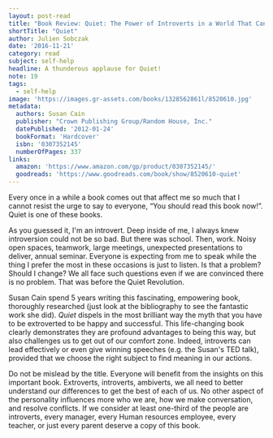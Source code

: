 ```yaml
---
layout: post-read
title: "Book Review: Quiet: The Power of Introverts in a World That Can't Stop Talking"
shortTitle: "Quiet"
author: Julien Sobczak
date: '2016-11-21'
category: read
subject: self-help
headline: A thunderous applause for Quiet!
note: 19
tags:
  - self-help
image: 'https://images.gr-assets.com/books/1328562861l/8520610.jpg'
metadata:
  authors: Susan Cain
  publisher: "Crown Publishing Group/Random House, Inc."
  datePublished: '2012-01-24'
  bookFormat: 'Hardcover'
  isbn: '0307352145'
  numberOfPages: 337
links:
  amazon: 'https://www.amazon.com/gp/product/0307352145/'
  goodreads: 'https://www.goodreads.com/book/show/8520610-quiet'
---
```


Every once in a while a book comes out that affect me so much that I cannot resist the urge to say to everyone, “You should read this book now!”. Quiet is one of these books.

As you guessed it, I'm an introvert. Deep inside of me, I always knew introversion could not be so bad. But there was school. Then, work. Noisy open spaces, teamwork, large meetings, unexpected presentations to deliver, annual seminar. Everyone is expecting from me to speak while the thing I prefer the most in these occasions is just to listen. Is that a problem? Should I change? We all face such questions even if we are convinced there is no problem. That was before the Quiet Revolution.

Susan Cain spend 5 years writing this fascinating, empowering book, thoroughly researched (just look at the bibliography to see the fantastic work she did). *Quiet* dispels in the most brilliant way the myth that you have to be extroverted to be happy and successful. This life-changing book clearly demonstrates they are profound advantages to being this way, but also challenges us to get out of our comfort zone. Indeed, introverts can lead effectively or even give winning speeches (e.g. the Susan's TED talk), provided that we choose the right subject to find meaning in our actions.

Do not be mislead by the title. Everyone will benefit from the insights on this important book. Extroverts, introverts, ambiverts, we all need to better understand our differences to get the best of each of us. No other aspect of the personality influences more who we are, how we make conversation, and resolve conflicts. If we consider at least one-third of the people are introverts, every manager, every Human resources employee, every teacher, or just every parent deserve a copy of this book.  
